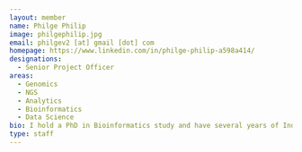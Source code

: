 ```yaml
---
layout: member
name: Philge Philip
image: philgephilip.jpg
email: philgev2 [at] gmail [dot] com
homepage: https://www.linkedin.com/in/philge-philip-a598a414/
designations: 
  - Senior Project Officer
areas:
  - Genomics
  - NGS
  - Analytics
  - Bioinformatics
  - Data Science
bio: I hold a PhD in Bioinformatics study and have several years of Industrial experience in the field of Bioinformatics. I am proficient mainly in Genomics and Epigenomics data analysis with Python, R and Perl programming. I have my Papers published in high impact journals. I have experience applying different pipelines for Next Generation Sequencing data analysis (WGS, Exome, RNA-seq, ChIP-seq, Genome assembly, Metagenomics with Illumina, SOLiD, Oxford Nanopore data), microarray data analysis, Statistical studies, Machine Learning and integrating and analyzing different genomic data together with database development. I am reliable, prompt and a quick learner.
type: staff
---
```

